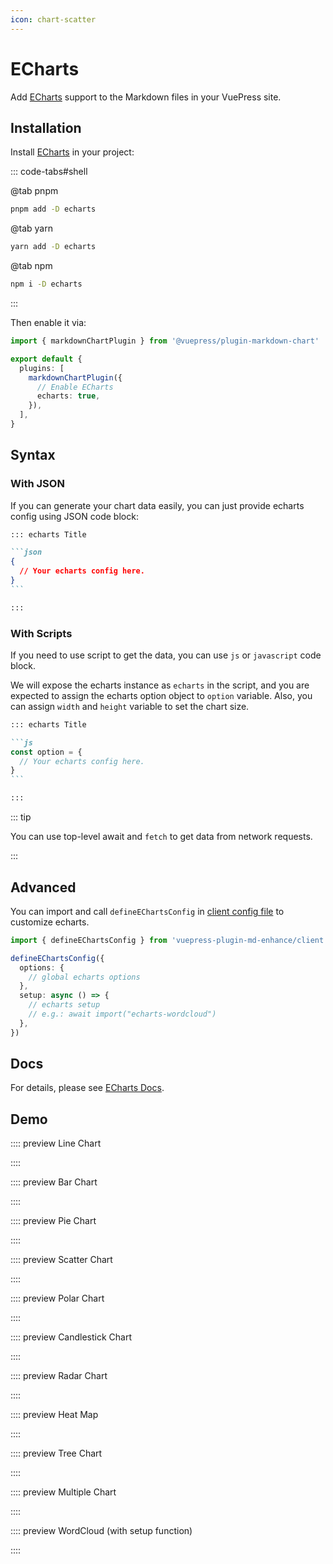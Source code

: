 ```yaml
---
icon: chart-scatter
---
```


# ECharts

Add [ECharts][] support to the Markdown files in your VuePress site.

[echarts]: https://echarts.apache.org/en/index.html

<!-- more -->

## Installation

Install [ECharts][] in your project:

::: code-tabs#shell

@tab pnpm

```bash
pnpm add -D echarts
```

@tab yarn

```bash
yarn add -D echarts
```

@tab npm

```bash
npm i -D echarts
```

:::

Then enable it via:

```ts {7} title=".vuepress/config.ts"
import { markdownChartPlugin } from '@vuepress/plugin-markdown-chart'

export default {
  plugins: [
    markdownChartPlugin({
      // Enable ECharts
      echarts: true,
    }),
  ],
}
```

## Syntax

### With JSON

If you can generate your chart data easily, you can just provide echarts config using JSON code block:

````md
::: echarts Title

```json
{
  // Your echarts config here.
}
```

:::
````

### With Scripts

If you need to use script to get the data, you can use `js` or `javascript` code block.

We will expose the echarts instance as `echarts` in the script, and you are expected to assign the echarts option object to `option` variable. Also, you can assign `width` and `height` variable to set the chart size.

````md
::: echarts Title

```js
const option = {
  // Your echarts config here.
}
```

:::
````

::: tip

You can use top-level await and `fetch` to get data from network requests.

:::

## Advanced

You can import and call `defineEChartsConfig` in [client config file][client-config] to customize echarts.

```ts title=".vuepress/client.ts"
import { defineEChartsConfig } from 'vuepress-plugin-md-enhance/client'

defineEChartsConfig({
  options: {
    // global echarts options
  },
  setup: async () => {
    // echarts setup
    // e.g.: await import("echarts-wordcloud")
  },
})
```

## Docs

For details, please see [ECharts Docs](https://echarts.apache.org/handbook/en/get-started/).

## Demo

:::: preview Line Chart

<!-- @include: @echarts/line.snippet.md -->

::::

:::: preview Bar Chart

<!-- @include: @echarts/bar.snippet.md -->

::::

:::: preview Pie Chart

<!-- @include: @echarts/pie.snippet.md -->

::::

:::: preview Scatter Chart

<!-- @include: @echarts/scatter.snippet.md -->

::::

:::: preview Polar Chart

<!-- @include: @echarts/polar.snippet.md -->

::::

:::: preview Candlestick Chart

<!-- @include: @echarts/candlestick.snippet.md -->

::::

:::: preview Radar Chart

<!-- @include: @echarts/radar.snippet.md -->

::::

:::: preview Heat Map

<!-- @include: @echarts/heat-map.snippet.md -->

::::

:::: preview Tree Chart

<!-- @include: @echarts/tree.snippet.md -->

::::

:::: preview Multiple Chart

<!-- @include: @echarts/multiple.snippet.md -->

::::

:::: preview WordCloud (with setup function)

<!-- @include: @echarts/wordcloud.snippet.md -->

::::

[client-config]: https://vuejs.press/guide/configuration.html#client-config-file
